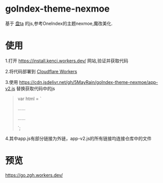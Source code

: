 # goIndex-theme-nexmoe

基于 [盘ta](https://github.com/Hidove/goindex) 的js,参考OneIndex的主题nexmoe,魔改美化.

# 使用

1.打开 https://install.kenci.workers.dev/ 网站,验证并获取代码

2.将代码部署到 [Cloudflare Workers](https://www.cloudflare.com/)

3.使用 https://cdn.jsdelivr.net/gh/5MayRain/goIndex-theme-nexmoe/app-v2.js 替换获取代码中的js
> var html = `
> 
> ......
> <script src="替换"></script>
> 
> ......
> 
> `;

4.其中app.js有部分链接为外链，app-v2.js的所有链接均连接仓库中的文件

# 预览
https://go.zgh.workers.dev/
